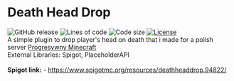 # Death Head Drop
![GitHub release](https://img.shields.io/github/v/release/Paidyy/deathheaddrop)
![Lines of code](https://img.shields.io/tokei/lines/github/Paidyy/deathheaddrop)
![Code size](https://img.shields.io/github/languages/code-size/Paidyy/deathheaddrop)
[![License](https://img.shields.io/github/license/Paidyy/deathheaddrop)](https://github.com/Paidyy/deathheaddrop/blob/main/LICENSE)
<br>
A simple plugin to drop player's head on death that i made for a polish server [Progresywny Minecraft](https://www.progresywnyminecraft.pl) <br>
External Libraries: Spigot, PlaceholderAPI <br>
<br>
**Spigot link:** - https://www.spigotmc.org/resources/deathheaddrop.94822/ <br>
